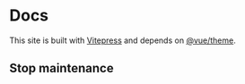 # Docs

This site is built with [Vitepress](https://github.com/vuejs/vitepress) and depends on [@vue/theme](https://github.com/vuejs/theme).

## Stop maintenance
